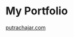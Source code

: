 # My Portfolio

<a href="https://putrachajar.com/" target="_blank" rel="noopener">putrachajar.com</a>
